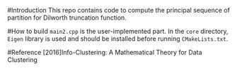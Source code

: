 #Introduction
This repo contains code to compute the principal sequence of partition for Dilworth truncation function.

#How to build
`main2.cpp` is the user-implemented part.
In the `core` directory, `Eigen` library is used and should be installed before running `CMakeLists.txt`.

#Reference
[2016]Info-Clustering: A Mathematical Theory for Data Clustering
